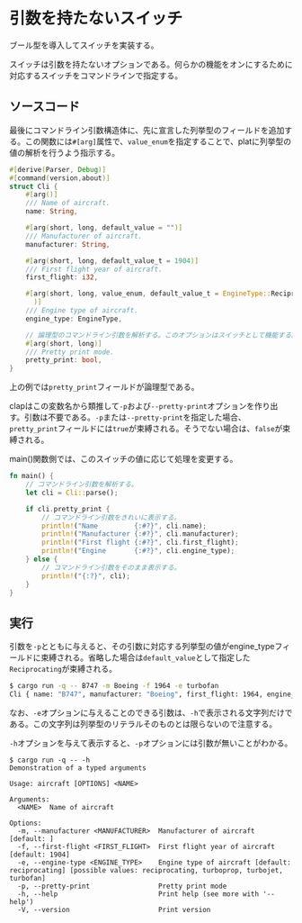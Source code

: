 # 引数を持たないスイッチ

ブール型を導入してスイッチを実装する。

スイッチは引数を持たないオプションである。何らかの機能をオンにするために対応するスイッチをコマンドラインで指定する。

## ソースコード

最後にコマンドライン引数構造体に、先に宣言した列挙型のフィールドを追加する。この関数には`#[arg]`属性で、`value_enum`を指定することで、platに列挙型の値の解析を行うよう指示する。

```rust
#[derive(Parser, Debug)]
#[command(version,about)]
struct Cli {
    #[arg()]
    /// Name of aircraft.
    name: String,

    #[arg(short, long, default_value = "")]
    /// Manufacturer of aircraft.
    manufacturer: String,

    #[arg(short, long, default_value_t = 1904)]
    /// First flight year of aircraft.
    first_flight: i32,

    #[arg(short, long, value_enum, default_value_t = EngineType::Reciprocating,
      )]
    /// Engine type of aircraft.
    engine_type: EngineType,

    // 論理型のコマンドライン引数を解析する。このオプションはスイッチとして機能する。
    #[arg(short, long)]
    /// Pretty print mode.
    pretty_print: bool,
}
```
上の例では`pretty_print`フィールドが論理型である。

clapはこの変数名から類推して`-p`および`--pretty-print`オプションを作り出す。引数は不要である。`-p`または`--pretty-print`を指定した場合、`pretty_print`フィールドには`true`が束縛される。そうでない場合は、`false`が束縛される。

main()関数側では、このスイッチの値に応じて処理を変更する。

```rust
fn main() {
    // コマンドライン引数を解析する。
    let cli = Cli::parse();

    if cli.pretty_print {
        // コマンドライン引数をきれいに表示する。
        println!("Name         {:#?}", cli.name);
        println!("Manufacturer {:#?}", cli.manufacturer);
        println!("First flight {:#?}", cli.first_flight);
        println!("Engine       {:#?}", cli.engine_type);
    } else {
        // コマンドライン引数をそのまま表示する。
        println!("{:?}", cli);
    }
}
```


## 実行

引数を`-p`とともに与えると、その引数に対応する列挙型の値がengine_typeフィールドに束縛される。省略した場合は`default_value`として指定した`Reciprocating`が束縛される。

```sh
$ cargo run -q -- B747 -m Boeing -f 1964 -e turbofan
Cli { name: "B747", manufacturer: "Boeing", first_flight: 1964, engine_type: Turbofan }
```
なお、`-e`オプションに与えることのできる引数は、`-h`で表示される文字列だけである。この文字列は列挙型のリテラルそのものとは限らないので注意する。

`-h`オプションを与えて表示すると、`-p`オプションには引数が無いことがわかる。

```
$ cargo run -q -- -h
Demonstration of a typed arguments

Usage: aircraft [OPTIONS] <NAME>

Arguments:
  <NAME>  Name of aircraft

Options:
  -m, --manufacturer <MANUFACTURER>  Manufacturer of aircraft [default: ]
  -f, --first-flight <FIRST_FLIGHT>  First flight year of aircraft [default: 1904]
  -e, --engine-type <ENGINE_TYPE>    Engine type of aircraft [default: reciprocating] [possible values: reciprocating, turboprop, turbojet, turbofan]
  -p, --pretty-print                 Pretty print mode
  -h, --help                         Print help (see more with '--help')
  -V, --version                      Print version
```


